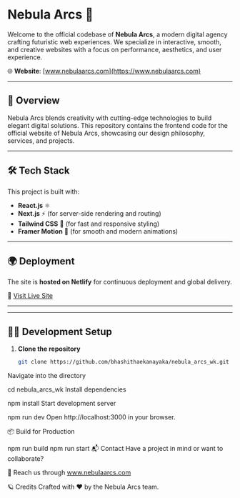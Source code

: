 # Nebula Arcs 🌌

Welcome to the official codebase of **Nebula Arcs**, a modern digital agency crafting futuristic web experiences. We specialize in interactive, smooth, and creative websites with a focus on performance, aesthetics, and user experience.

🌐 **Website**: [www.nebulaarcs.com](https://www.nebulaarcs.com)

---

## 🚀 Overview

Nebula Arcs blends creativity with cutting-edge technologies to build elegant digital solutions. This repository contains the frontend code for the official website of Nebula Arcs, showcasing our design philosophy, services, and projects.

---

## 🛠️ Tech Stack

This project is built with:

- **React.js** ⚛️  
- **Next.js** ⚡ (for server-side rendering and routing)  
- **Tailwind CSS** 🎨 (for fast and responsive styling)  
- **Framer Motion** 🎥 (for smooth and modern animations)

---

## 🌍 Deployment

The site is **hosted on Netlify** for continuous deployment and global delivery.

🔗 [Visit Live Site](https://www.nebulaarcs.com)

---



---

## 🧑‍💻 Development Setup

1. **Clone the repository**  
   ```bash
   git clone https://github.com/bhashithaekanayaka/nebula_arcs_wk.git
Navigate into the directory


cd nebula_arcs_wk
Install dependencies


npm install
Start development server


npm run dev
Open http://localhost:3000 in your browser.

📦 Build for Production

npm run build
npm run start
📬 Contact
Have a project in mind or want to collaborate?

📨 Reach us through www.nebulaarcs.com

🪐 Credits
Crafted with ❤️ by the Nebula Arcs team.




